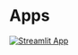 # Apps
[![Streamlit App](https://static.streamlit.io/badges/streamlit_badge_black_white.svg)](https://junior19a2000-streamlit-main-3pi5uq.streamlit.app/?embed_options=light_theme)
